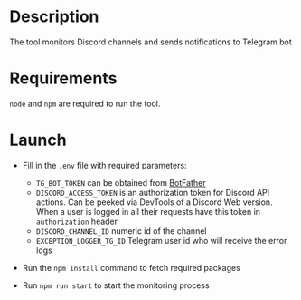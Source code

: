 # Description

The tool monitors Discord channels and sends notifications to Telegram bot

# Requirements

`node` and `npm` are required to run the tool.

# Launch

- Fill in the `.env` file with required parameters:

  - `TG_BOT_TOKEN` can be obtained from [BotFather](https://t.me/BotFather)
  - `DISCORD_ACCESS_TOKEN` is an authorization token for Discord API actions. Can be peeked via DevTools of a Discord Web version. When a user is logged in all their requests have this token in `authorization` header
  - `DISCORD_CHANNEL_ID` numeric id of the channel
  - `EXCEPTION_LOGGER_TG_ID` Telegram user id who will receive the error logs

- Run the `npm install` command to fetch required packages

- Run `npm run start` to start the monitoring process

